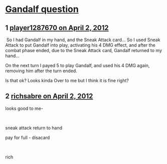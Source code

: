 # [Gandalf question](https://community.fantasyflightgames.com/topic/62596-gandalf-question/)

## 1 [player1287670 on April 2, 2012](https://community.fantasyflightgames.com/topic/62596-gandalf-question/?do=findComment&comment=612607)

 So I had Gandalf in my hand, and the Sneak Attack card... So I used Sneak Attack to put Gandalf into play, activating his 4 DMG effect, and after the combat phase ended, due to the Sneak Attack card, Gandalf returned to my hand...

On the next turn I payed 5 to play Gandalf, and used his 4 DMG again, removing him after the turn ended.

Is that ok? Looks kinda Over to me but I think it is fine right?

## 2 [richsabre on April 2, 2012](https://community.fantasyflightgames.com/topic/62596-gandalf-question/?do=findComment&comment=612613)

looks good to me-

 

sneak attack return to hand

pay for full - disacard

 

rich

